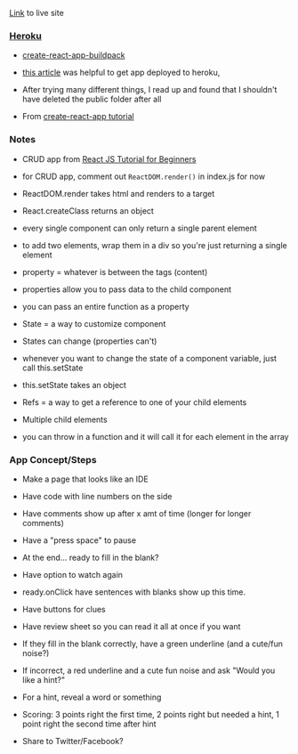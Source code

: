[Link](https://fillintheblankreact.herokuapp.com/) to live site

### [Heroku](heroku.com)

* [create-react-app-buildpack](https://github.com/mars/create-react-app-buildpack)

* [this article](https://gist.github.com/mars/5e01bb2a074594b44870cb087f54fe2f) was helpful to get app deployed to heroku,

* After trying many different things, I read up and found that I shouldn't have deleted the public folder after all 

* From [create-react-app tutorial](https://github.com/facebookincubator/create-react-app)

### Notes

* CRUD app from [React JS Tutorial for Beginners](https://www.youtube.com/watch?v=4ZAEBxGipoA)
* for CRUD app, comment out `ReactDOM.render()` in index.js for now

* ReactDOM.render takes html and renders to a target
* React.createClass returns an object
* every single component can only return a single parent element
* to add two elements, wrap them in a div so you're just returning a single element

* property = whatever is between the tags (content)
* properties allow you to pass data to the child component
* you can pass an entire function as a property

* State = a way to customize component
* States can change (properties can't)
* whenever you want to change the state of a component variable, just call this.setState
* this.setState takes an object

* Refs = a way to get a reference to one of your child elements

* Multiple child elements 
* you can throw in a function and it will call it for each element in the array


### App Concept/Steps

* Make a page that looks like an IDE
* Have code with line numbers on the side
* Have comments show up after x amt of time (longer for longer comments)
* Have a "press space" to pause

* At the end... ready to fill in the blank?
* Have option to watch again
* ready.onClick have sentences with blanks show up this time.
* Have buttons for clues
* Have review sheet so you can read it all at once if you want

* If they fill in the blank correctly, have a green underline (and a cute/fun noise?)
* If incorrect, a red underline and a cute fun noise and ask "Would you like a hint?"
* For a hint, reveal a word or something
* Scoring: 3 points right the first time, 2 points right but needed a hint, 1 point right the second time after hint

* Share to Twitter/Facebook?